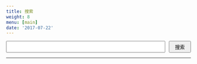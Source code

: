 ```yaml
---
title: 搜索
weight: 8
menu: [main]
date: '2017-07-22'
---
```


<link rel="stylesheet" href="https://cdn.jsdelivr.net/instantsearch.js/1/instantsearch.min.css" />
<style>
.input-group { display: flex; }
.ais-search-box {
  width: 100%;
  flex: 1;
}
.form-control {
  width: 100%;
  flex: 1;
  height: 2rem;
}
.input-group-btn button {
  height: 100%;
  width: 60px;
  margin-left: 10px;
}
</style>

<section class="">
  <div class="searchbox-container">
    <div class="input-group">
      <input type="text" class="form-control" id="q" />
      <span class="input-group-btn">
        <button onclick='search.helper.search();'>搜索</button>
      </span>
    </div>
  </div>
  <div id="stats"></div>
  <hr />
  <div id="hits"></div>
  <div id="pagination"></div>
</section>

<script src="https://cdn.jsdelivr.net/instantsearch.js/1/instantsearch.min.js"></script>
<script src="/js/search.js"></script>

